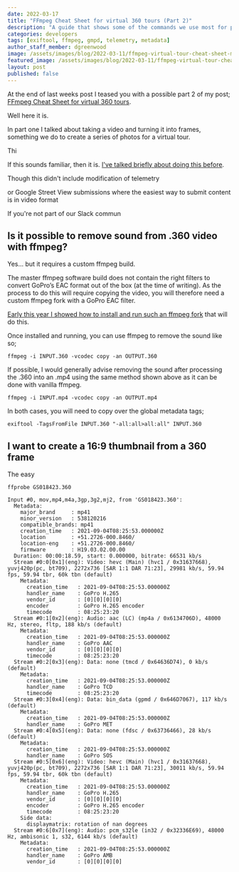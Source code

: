 ```yaml
---
date: 2022-03-17
title: "FFmpeg Cheat Sheet for virtual 360 tours (Part 2)"
description: "A guide that shows some of the commands we use most for processing 360 virtual tour videos."
categories: developers
tags: [exiftool, ffmpeg, gmpd, telemetry, metadata]
author_staff_member: dgreenwood
image: /assets/images/blog/2022-03-11/ffmpeg-virtual-tour-cheat-sheet-meta.jpg
featured_image: /assets/images/blog/2022-03-11/ffmpeg-virtual-tour-cheat-sheet-sm.jpg
layout: post
published: false
---
```


At the end of last weeks post I teased you with a possible part 2 of my post; [FFmpeg Cheat Sheet for virtual 360 tours](/blog/2022/ffmpeg-video-to-frame-cheat-sheet).

Well here it is.

In part one I talked about taking a video and turning it into frames, something we do to create a series of photos for a virtual tour.


Thi

If this sounds familiar, then it is. [I've talked briefly about doing this before](/blog/2021/turn-360-photos-into-360-video).

Though this didn't include modification of telemetry

or Google Street View submissions where the easiest way to submit content is in video format


If you're not part of our Slack commun

## Is it possible to remove sound from .360 video with ffmpeg?

Yes... but it requires a custom ffmpeg build.

The master ffmpeg software build does not contain the right filters to convert GoPro’s EAC format out of the box (at the time of writing). As the process to do this will require copying the video, you will therefore need a custom ffmpeg fork with a GoPro EAC filter.

[Early this year I showed how to install and run such an ffmpeg fork](/blog/2022/using-ffmpeg-process-gopro-max-360/) that will do this.

Once installed and running, you can use ffmpeg to remove the sound like so;

```shell
ffmpeg -i INPUT.360 -vcodec copy -an OUTPUT.360
```

If possible, I would generally advise removing the sound after processing the .360 into an .mp4 using the same method shown above as it can be done with vanilla ffmpeg.

```shell
ffmpeg -i INPUT.mp4 -vcodec copy -an OUTPUT.mp4
```

In both cases, you will need to copy over the global metadata tags;

```shell
exiftool -TagsFromFile INPUT.360 "-all:all>all:all" INPUT.360
```

## I want to create a 16:9 thumbnail from a 360 frame

The easy






```shell
ffprobe GS018423.360
```

```
Input #0, mov,mp4,m4a,3gp,3g2,mj2, from 'GS018423.360':
  Metadata:
    major_brand     : mp41
    minor_version   : 538120216
    compatible_brands: mp41
    creation_time   : 2021-09-04T08:25:53.000000Z
    location        : +51.2726-000.8460/
    location-eng    : +51.2726-000.8460/
    firmware        : H19.03.02.00.00
  Duration: 00:00:18.59, start: 0.000000, bitrate: 66531 kb/s
  Stream #0:0[0x1](eng): Video: hevc (Main) (hvc1 / 0x31637668), yuvj420p(pc, bt709), 2272x736 [SAR 1:1 DAR 71:23], 29981 kb/s, 59.94 fps, 59.94 tbr, 60k tbn (default)
    Metadata:
      creation_time   : 2021-09-04T08:25:53.000000Z
      handler_name    : GoPro H.265
      vendor_id       : [0][0][0][0]
      encoder         : GoPro H.265 encoder
      timecode        : 08:25:23:20
  Stream #0:1[0x2](eng): Audio: aac (LC) (mp4a / 0x6134706D), 48000 Hz, stereo, fltp, 188 kb/s (default)
    Metadata:
      creation_time   : 2021-09-04T08:25:53.000000Z
      handler_name    : GoPro AAC  
      vendor_id       : [0][0][0][0]
      timecode        : 08:25:23:20
  Stream #0:2[0x3](eng): Data: none (tmcd / 0x64636D74), 0 kb/s (default)
    Metadata:
      creation_time   : 2021-09-04T08:25:53.000000Z
      handler_name    : GoPro TCD  
      timecode        : 08:25:23:20
  Stream #0:3[0x4](eng): Data: bin_data (gpmd / 0x646D7067), 117 kb/s (default)
    Metadata:
      creation_time   : 2021-09-04T08:25:53.000000Z
      handler_name    : GoPro MET  
  Stream #0:4[0x5](eng): Data: none (fdsc / 0x63736466), 28 kb/s (default)
    Metadata:
      creation_time   : 2021-09-04T08:25:53.000000Z
      handler_name    : GoPro SOS  
  Stream #0:5[0x6](eng): Video: hevc (Main) (hvc1 / 0x31637668), yuvj420p(pc, bt709), 2272x736 [SAR 1:1 DAR 71:23], 30011 kb/s, 59.94 fps, 59.94 tbr, 60k tbn (default)
    Metadata:
      creation_time   : 2021-09-04T08:25:53.000000Z
      handler_name    : GoPro H.265
      vendor_id       : [0][0][0][0]
      encoder         : GoPro H.265 encoder
      timecode        : 08:25:23:20
    Side data:
      displaymatrix: rotation of nan degrees
  Stream #0:6[0x7](eng): Audio: pcm_s32le (in32 / 0x32336E69), 48000 Hz, ambisonic 1, s32, 6144 kb/s (default)
    Metadata:
      creation_time   : 2021-09-04T08:25:53.000000Z
      handler_name    : GoPro AMB  
      vendor_id       : [0][0][0][0]
```